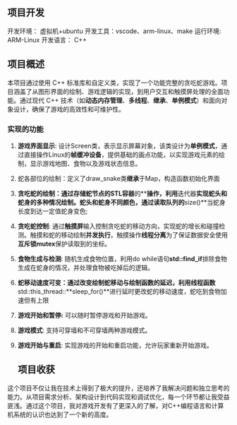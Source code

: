 ## 项目开发

开发环境： 虚拟机+ubuntu   开发工具：vscode、arm-linux、make
运行环境:  ARM-Linux       开发语言： C++

## 项目概述

本项目通过使用 C++ 标准库和自定义类，实现了一个功能完整的贪吃蛇游戏。项目涵盖了从图形界面的绘制、游戏逻辑的实现，到用户交互和触摸屏处理的全面功能。通过现代 C++ 技术（如**动态内存管理**、**多线程**、**继承**、**单例模式**）和面向对象设计，确保了游戏的高效性和可维护性。

### 实现的功能

1. **游戏界面显示**: 设计Screen类，表示显示屏幕对象，该类设计为**单例模式**，通过直接操作Linux的**帧缓冲设备**，提供基础的画点功能，以实现游戏元素的绘制，显示游戏地图、食物以及游戏状态信息。

2. 蛇各部位的绘制：定义了draw_snake类**继承**于Map，构造函数初始化界面

3. **贪吃蛇的绘制：**通过存储蛇节点的**STL容器**的**<deque>**操作，利用**迭代器**实现蛇头和蛇身的多种情况绘制。蛇头和蛇身不同颜色，通过读取队列的**size()**当蛇身长度到达一定值蛇身变色;

4. **贪吃蛇控制**: 通过**触摸屏**输入控制贪吃蛇的移动方向，实现蛇的增长和碰撞检测。触摸和蛇的移动绘制**并发执行**，触摸操作**线程分离**为了保证数据安全使用**互斥锁mutex**保护读取到的坐标。

5. **食物生成与检测**: 随机生成食物位置，利用do while语句**std::find_if**排除食物生成在蛇身的情况，并处理食物被吃掉后的逻辑。

6. **蛇移动速度可变：**通过改变绘制蛇移动与绘制函数的延迟，利用**线程函数**std::this_thread::**sleep_for()**进行延时更改蛇的移动速度，蛇吃到食物加速但有上限

7. **游戏开始和暂停:** 可以随时暂停游戏和开始游戏。

8. **游戏模式**: 支持可穿墙和不可穿墙两种游戏模式。

9. **游戏开始与重启**: 实现游戏的开始和重启功能，允许玩家重新开始游戏。

   ## 项目收获

这个项目不仅让我在技术上得到了极大的提升，还培养了我解决问题和独立思考的能力。从项目需求分析、架构设计到代码实现和调试优化，每一个环节都让我受益匪浅。通过这个项目，我对游戏开发有了更深入的了解，对C++编程语言和计算机系统的认识也达到了一个新的高度。